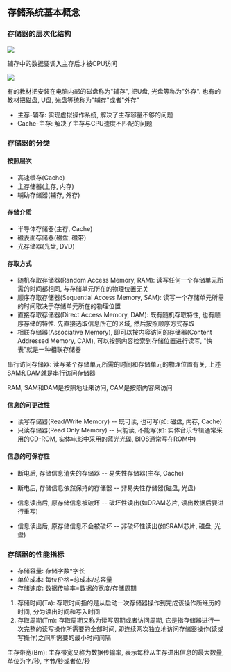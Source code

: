 ## 存储系统基本概念

### 存储器的层次化结构

![](https://github.com/Ricolxwz/Computer-Organization-408/blob/main/Computer-Organization%20WD/Storage%20System/SVG/Basic%20Concepts%20of%20Storage%20Systems1.drawio.svg)


辅存中的数据要调入主存后才被CPU访问

![](https://github.com/Ricolxwz/Computer-Organization-408/blob/b618de65fede82c3c4e3e6bb26c0c5966994e9b3/Computer-Organization%20WD/Storage%20System/SVG/Basic%20Concepts%20of%20Storage%20Systems2.drawio.svg)

有的教材把安装在电脑内部的磁盘称为"辅存", 把U盘, 光盘等称为"外存". 也有的教材把磁盘, U盘, 光盘等统称为"辅存"或者"外存"

- 主存-辅存: 实现虚拟操作系统, 解决了主存容量不够的问题
- Cache-主存: 解决了主存与CPU速度不匹配的问题

### 存储器的分类

#### 按照层次

- 高速缓存(Cache)
- 主存储器(主存, 内存)
- 辅助存储器(辅存, 外存)

#### 存储介质

- 半导体存储器(主存, Cache)
- 磁表面存储器(磁盘, 磁带)
- 光存储器(光盘, DVD)

#### 存取方式

- 随机存取存储器(Random Access Memory, RAM): 读写任何一个存储单元所需的时间都相同, 与存储单元所在的物理位置无关
- 顺序存取存储器(Sequential Access Memory, SAM): 读写一个存储单元所需的时间取决于存储单元所在的物理位置
- 直接存取存储器(Direct Access Memory, DAM): 既有随机存取特性, 也有顺序存储的特性. 先直接选取信息所在的区域, 然后按照顺序方式存取
- 相联存储器(Associative Memory), 即可以按内容访问的存储器(Content Addressed Memory, CAM), 可以按照内容检索到存储位置进行读写, "快表"就是一种相联存储器

串行访问存储器: 读写某个存储单元所需的时间和存储单元的物理位置有关, 上述SAM和DAM就是串行访问存储器

RAM, SAM和DAM是按照地址来访问, CAM是按照内容来访问

#### 信息的可更改性

- 读写存储器(Read/Write Memory) -- 既可读, 也可写(如: 磁盘, 内存, Cache)
- 只读存储器(Read Only Memory) -- 只能读, 不能写(如: 实体音乐专辑通常采用的CD-ROM, 实体电影中采用的蓝光光碟, BIOS通常写在ROM中)

#### 信息的可保存性

- 断电后, 存储信息消失的存储器 -- 易失性存储器(主存, Cache)
- 断电后, 存储信息依然保持的存储器 -- 非易失性存储器(磁盘, 光盘)

- 信息读出后, 原存储信息被破坏 -- 破坏性读出(如DRAM芯片, 读出数据后要进行重写)
- 信息读出后, 原存储信息不会被破坏 -- 非破坏性读出(如SRAM芯片, 磁盘, 光盘)

### 存储器的性能指标

- 存储容量: 存储字数*字长
- 单位成本: 每位价格=总成本/总容量
- 存储速度: 数据传输率=数据的宽度/存储周期

1. 存储时间(Ta): 存取时间指的是从启动一次存储器操作到完成该操作所经历的时间, 分为读出时间和写入时间
2. 存取周期(Tm): 存取周期又称为读写周期或者访问周期, 它是指存储器进行一次完整的读写操作所需要的全部时间, 即连续两次独立地访问存储器操作(读或写操作)之间所需要的最小时间间隔

主存带宽(Bm): 主存带宽又称为数据传输率, 表示每秒从主存进出信息的最大数量, 单位为字/秒, 字节/秒或者位/秒